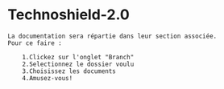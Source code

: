 # Technoshield-2.0


    La documentation sera répartie dans leur section associée. 
    Pour ce faire :

        1.Clickez sur l'onglet "Branch"
        2.Selectionnez le dossier voulu
        3.Choisissez les documents
        4.Amusez-vous!

